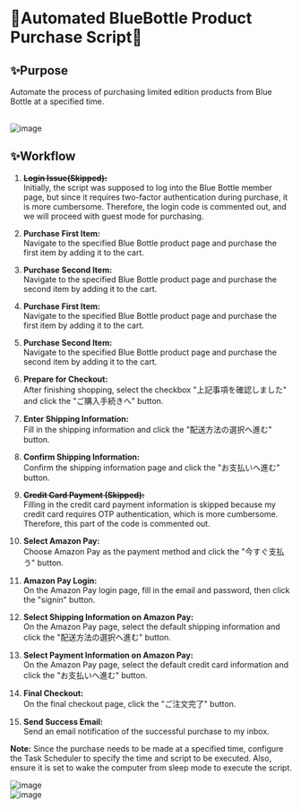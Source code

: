 <h1>🫗Automated BlueBottle Product Purchase Script🫗</h1>

<h2>✨Purpose</h2>
Automate the process of purchasing limited edition products from Blue Bottle at a specified time.
<br>
<br>

![image](https://github.com/smallgirl6/buy_bluebottle/assets/111422800/e07b2ff5-540c-4eec-a185-8a02a3002c65)



<h2>✨Workflow</h2>

1. <strike>**Login Issue(Skipped):**</strike> <br>Initially, the script was supposed to log into the Blue Bottle member page, but since it requires two-factor authentication during purchase, it is more cumbersome. Therefore, the login code is commented out, and we will proceed with guest mode for purchasing.

2. **Purchase First Item:** <br>Navigate to the specified Blue Bottle product page and purchase the first item by adding it to the cart.

3. **Purchase Second Item:** <br>Navigate to the specified Blue Bottle product page and purchase the second item by adding it to the cart.

2. **Purchase First Item:** <br>Navigate to the specified Blue Bottle product page and purchase the first item by adding it to the cart.

3. **Purchase Second Item:** <br>Navigate to the specified Blue Bottle product page and purchase the second item by adding it to the cart.

4. **Prepare for Checkout:** <br>After finishing shopping, select the checkbox "上記事項を確認しました" and click the "ご購入手続きへ" button.

5. **Enter Shipping Information:** <br>Fill in the shipping information and click the "配送方法の選択へ進む" button.

6. **Confirm Shipping Information:** <br>Confirm the shipping information page and click the "お支払いへ進む" button.

7. **<strike>Credit Card Payment (Skipped):**</strike><br> Filling in the credit card payment information is skipped because my credit card requires OTP authentication, which is more cumbersome. Therefore, this part of the code is commented out.

8. **Select Amazon Pay:** <br>Choose Amazon Pay as the payment method and click the "今すぐ支払う" button.

9. **Amazon Pay Login:** <br>On the Amazon Pay login page, fill in the email and password, then click the "signin" button.

10. **Select Shipping Information on Amazon Pay:** <br>On the Amazon Pay page, select the default shipping information and click the "配送方法の選択へ進む" button.

11. **Select Payment Information on Amazon Pay:** <br>On the Amazon Pay page, select the default credit card information and click the "お支払いへ進む" button.

12. **Final Checkout:** <br>On the final checkout page, click the "ご注文完了" button.

13. **Send Success Email:** <br>Send an email notification of the successful purchase to my inbox.

**Note:** Since the purchase needs to be made at a specified time, configure the Task Scheduler to specify the time and script to be executed. Also, ensure it is set to wake the computer from sleep mode to execute the script.

![image](https://github.com/smallgirl6/buy_bluebottle/assets/111422800/ca8fc8fd-31a7-4e26-b544-8848c6d25f23)
<br>
![image](https://github.com/smallgirl6/buy_bluebottle/assets/111422800/d0498c8f-31b1-4a04-ad0c-edc726f06c0f)
